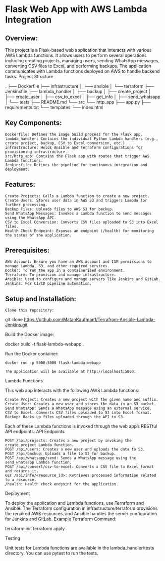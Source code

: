 # Flask Web App with AWS Lambda Integration

## Overview:

This project is a Flask-based web application that interacts with various AWS Lambda functions. It allows users to perform several operations including creating projects, managing users, sending WhatsApp messages, converting CSV files to Excel, and performing backups. The application communicates with Lambda functions deployed on AWS to handle backend tasks.
Project Structure

.
├── Dockerfile
├── infrastructure
│   ├── ansible
│   └── terraform
├── Jenkinsfile
├── lambda_handler
│   ├── backup
│   ├── create_project
│   ├── create_user
│   ├── csv_to_excel
│   ├── get_info
│   ├── send_whatsapp
│   └── tests
├── README.md
└── src
    └── http_app
        ├── app.py
        ├── requirements.txt
        └── templates
            └── index.html

## Key Components:

    Dockerfile: Defines the image build process for the Flask app.
    lambda_handler: Contains the individual Python Lambda handlers (e.g., create project, backup, CSV to Excel conversion, etc.).
    infrastructure: Holds Ansible and Terraform configurations for provisioning infrastructure.
    src/http_app: Contains the Flask app with routes that trigger AWS Lambda functions.
    Jenkinsfile: Defines the pipeline for continuous integration and deployment.

## Features:

    Create Projects: Calls a Lambda function to create a new project.
    Create Users: Stores user data in AWS S3 and triggers Lambda for further processing.
    Backup Files: Uploads files to AWS S3 for backup.
    Send WhatsApp Messages: Invokes a Lambda function to send messages using the WhatsApp API.
    CSV to Excel Conversion: Converts CSV files uploaded to S3 into Excel files.
    Health Check Endpoint: Exposes an endpoint (/health) for monitoring the status of the application.

## Prerequisites:

    AWS Account: Ensure you have an AWS account and IAM permissions to manage Lambda, S3, and other required services.
    Docker: To run the app in a containerized environment.
    Terraform: To provision and manage infrastructure.
    Ansible: Used to configure and manage servers like Jenkins and GitLab.
    Jenkins: For CI/CD pipeline automation.

## Setup and Installation:

    Clone this repository:

git clone https://github.com/MatanKaufman1/Terrafrom-Ansible-Lambda-Jenkins.git

Build the Docker image:

docker build -t flask-lambda-webapp .

Run the Docker container:

    docker run -p 5000:5000 flask-lambda-webapp

    The application will be available at http://localhost:5000.

Lambda Functions

This web app interacts with the following AWS Lambda functions:

    Create Project: Creates a new project with the given name and suffix.
    Create User: Creates a new user and stores the data in an S3 bucket.
    Send WhatsApp: Sends a WhatsApp message using an external service.
    CSV to Excel: Converts CSV files uploaded to S3 into Excel format.
    Backup: Backs up files uploaded through the API to S3.

Each of these Lambda functions is invoked through the web app’s RESTful API endpoints.
API Endpoints

    POST /api/projects: Creates a new project by invoking the create_project Lambda function.
    POST /api/users: Creates a new user and uploads the data to S3.
    POST /api/backup: Uploads a file to S3 for backup.
    POST /api/whatsapp/send: Sends a WhatsApp message using the send_whatsapp Lambda function.
    POST /api/convert/csv-to-excel: Converts a CSV file to Excel format and returns it.
    GET /api/info/<resource_id>: Retrieves processed information related to a resource.
    /health: Health check endpoint for the application.

Deployment

To deploy the application and Lambda functions, use Terraform and Ansible. The Terraform configuration in infrastructure/terraform provisions the required AWS resources, and Ansible handles the server configuration for Jenkins and GitLab.
Example Terraform Command:

terraform init
terraform apply

Testing

Unit tests for Lambda functions are available in the lambda_handler/tests directory. You can use pytest to run the tests.
